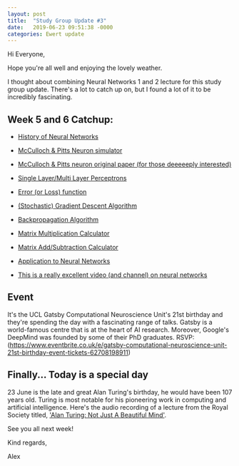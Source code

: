 ```yaml
---
layout: post
title:  "Study Group Update #3"
date:   2019-06-23 09:51:38 -0000
categories: Ewert update
---
```

Hi Everyone,

Hope you're all well and enjoying the lovely weather.

I thought about combining Neural Networks 1 and 2 lecture for this study group update. There's a lot to catch up on, but I found a lot of it to be incredibly fascinating.

## Week 5 and 6 Catchup:
* [History of Neural Networks](https://www.youtube.com/watch?v=6fXNiJXUheI)

* [McCulloch & Pitts Neuron simulator](https://justinmeiners.github.io/neural-nets-sim/)

* [McCulloch & Pitts neuron original paper (for those deeeeeply interested)](http://www.cse.chalmers.se/~coquand/AUTOMATA/mcp.pdf)

* [Single Layer/Multi Layer Perceptrons](https://computing.dcu.ie/~humphrys/Notes/Neural/single.neural.html)

* [Error (or Loss) function](https://www.youtube.com/watch?v=IVVVjBSk9N0)

* [(Stochastic) Gradient Descent Algorithm](https://www.youtube.com/watch?v=nhqo0u1a6fw)

* [Backpropagation Algorithm](https://hmkcode.github.io/ai/backpropagation-step-by-step/)

* [Matrix Multiplication Calculator](http://matrix.reshish.com/multiplication.php/)

* [Matrix Add/Subtraction Calculator](http://matrix.reshish.com/add&sub.php/)

* [Application to Neural Networks](https://www.mladdict.com/neural-network-simulator)

* [This is a really excellent video (and channel) on neural networks](https://www.youtube.com/watch?v=aircAruvnKk)

## Event

It's the UCL Gatsby Computational Neuroscience Unit's 21st birthday and they're spending the day with a fascinating range of talks. Gatsby is a world-famous centre that is at the heart of AI research. Moreover, Google's DeepMind was founded by some of their PhD graduates. RSVP: (https://www.eventbrite.co.uk/e/gatsby-computational-neuroscience-unit-21st-birthday-event-tickets-62708198911)

## Finally... Today is a special day

23 June is the late and great Alan Turing's birthday, he would have been 107 years old. Turing is most notable for his pioneering work in computing and artificial intelligence. Here's the audio recording of a lecture from the Royal Society titled, ['Alan Turing: Not Just A Beautiful Mind'](https://royalsociety.org/science-events-and-lectures/2012/alan-turing/).

See you all next week!

Kind regards,

Alex
